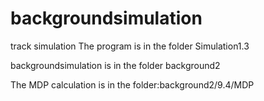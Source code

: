 # backgroundsimulation
track  simulation
The program is in the folder Simulation1.3 

backgroundsimulation is in the folder background2

The MDP calculation is in the folder:background2/9.4/MDP
